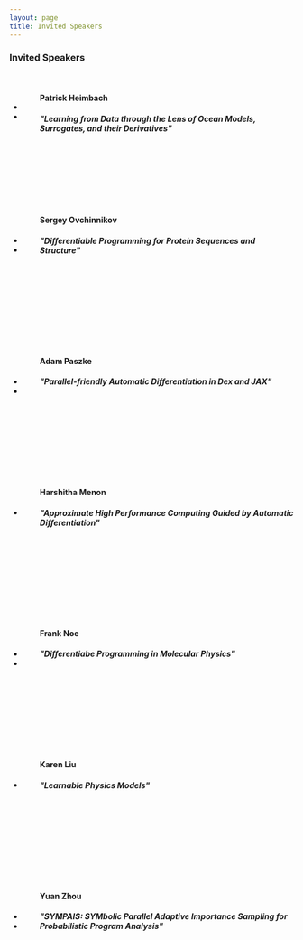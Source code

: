 ```yaml
---
layout: page
title: Invited Speakers
---
```


### Invited Speakers

<br/>

<div class="container">
<div class="team-member">
<div style="float: left; margin-right: 30px; margin-bottom: 30px; margin-top: -15px; text-align:center">
<img class="mx-auto rounded-circle" src="/images/patrick-heimbach.jpg" alt="" >
<br/><br/>
<ul class="social-buttonss">
<li class="list-inline-item"><a href="https://twitter.com/patrickheimbach"><i class="fab fa-twitter"></i></a></li>
<li class="list-inline-item"><a href="https://heimbach.wordpress.com/"><i class="fas fa-globe"></i></a></li>
</ul>
</div>
<h4 align="left"> Patrick Heimbach  </h4>
<h5 align="left"> "Learning from Data through the Lens of Ocean Models, Surrogates, and their Derivatives" </h5></div></div>

<br/><br/><br/><br/><br/><br/>

<div class="container">
<div class="team-member">
<div style="float: left; margin-right: 30px; margin-bottom: 30px; margin-top: 5px; text-align:center">
<img class="mx-auto rounded-circle" src="/images/sergey-ovchinnikov.jpg" alt="" >
<br/><br/>
<ul class="social-buttonss">
<li class="list-inline-item"><a href="https://twitter.com/sokrypton"><i class="fab fa-twitter"></i></a></li>
<li class="list-inline-item"><a href="https://www.solab.org/"><i class="fas fa-globe"></i></a></li>
</ul>
</div>
<h4 align="left"> Sergey Ovchinnikov </h4>
<h5 align="left"> "Differentiable Programming for Protein Sequences and Structure" </h5></div></div>

<br/><br/><br/><br/><br/><br/><br/><br/>

<div class="container">
<div class="team-member">
<div style="float: left; margin-right: 30px; margin-bottom: 30px; margin-top: 5px; text-align:center">
<img class="mx-auto rounded-circle" src="/images/adam-paszke.jpg" alt="" >
<br/><br/>
<ul class="social-buttonss">
<li class="list-inline-item"><a href="https://twitter.com/apaszke"><i class="fab fa-twitter"></i></a></li>
<li class="list-inline-item"><a href="http://apaszke.github.io/"><i class="fas fa-globe"></i></a></li>
</ul>
</div>
<h4 align="left"> Adam Paszke </h4>
<h5 align="left"> "Parallel-friendly Automatic Differentiation in Dex and JAX" </h5></div></div>

<br/><br/><br/><br/><br/><br/><br/><br/>

<div class="container">
<div class="team-member">
<div style="float: left; margin-right: 30px; margin-bottom: 30px; margin-top: 5px; text-align:center">
<img class="mx-auto rounded-circle" src="/images/harshitha-menon.jpg" alt="" >
<br/><br/>
<ul class="social-buttonss">
<li class="list-inline-item"><a href="http://harshithamenon.com/"><i class="fas fa-globe"></i></a></li>
</ul>
</div>
<h4 align="left"> Harshitha Menon </h4>
<h5 align="left"> "Approximate High Performance Computing Guided by Automatic Differentiation" </h5></div></div>

<br/><br/><br/><br/><br/><br/><br/><br/>

<div class="container">
<div class="team-member">
<div style="float: left; margin-right: 30px; margin-bottom: 30px; margin-top: 5px; text-align:center">
<img class="mx-auto rounded-circle" src="/images/frank-noe.jpg" alt="" >
<br/><br/>
<ul class="social-buttonss">
<li class="list-inline-item"><a href="https://twitter.com/FrankNoeBerlin"><i class="fab fa-twitter"></i></a></li>
<li class="list-inline-item"><a href="https://www.mi.fu-berlin.de/en/math/groups/ai4s/staff/noe/index.html"><i class="fas fa-globe"></i></a></li>
</ul>
</div>
<h4 align="left"> Frank Noe </h4>
<h5 align="left"> "Differentiabe Programming in Molecular Physics" </h5></div></div>

<br/><br/><br/><br/><br/><br/><br/><br/>

<div class="container">
<div class="team-member">
<div style="float: left; margin-right: 30px; margin-bottom: 30px; margin-top: 5px; text-align:center">
<img class="mx-auto rounded-circle" src="/images/karen-liu.png" alt="" >
<br/><br/>
<ul class="social-buttonss">
<li class="list-inline-item"><a href="https://ckllab.stanford.edu/c-karen-liu"><i class="fas fa-globe"></i></a></li>
</ul>
</div>
<h4 align="left"> Karen Liu </h4>
<h5 align="left"> "Learnable Physics Models" </h5></div></div>

<br/><br/><br/><br/><br/><br/><br/><br/>

<div class="container">
<div class="team-member">
<div style="float: left; margin-right: 30px; margin-bottom: 30px; margin-top: 5px; text-align:center">
<img class="mx-auto rounded-circle" src="/images/yuan-zhou.jpg" alt="" >
<br/><br/>
<ul class="social-buttonss">
<li class="list-inline-item"><a href="https://twitter.com/yuaanzhou"><i class="fab fa-twitter"></i></a></li>
<li class="list-inline-item"><a href="https://yuaanzhou.github.io/"><i class="fas fa-globe"></i></a></li>
</ul>
</div>
<h4 align="left"> Yuan Zhou </h4>
<h5 align="left"> "SYMPAIS: SYMbolic Parallel Adaptive Importance Sampling for Probabilistic Program Analysis" </h5></div></div>

<br/><br/><br/><br/><br/><br/>